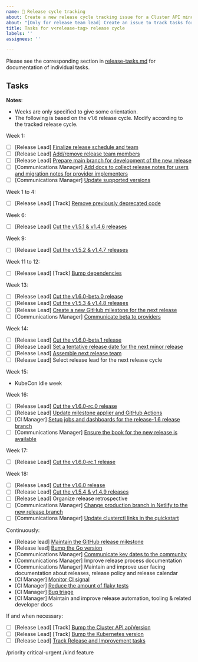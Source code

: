 ```yaml
---
name: 🚋 Release cycle tracking
about: Create a new release cycle tracking issue for a Cluster API minor release
about: "[Only for release team lead] Create an issue to track tasks for a Cluster API minor release."
title: Tasks for v<release-tag> release cycle
labels: ''
assignees: ''

---
```


Please see the corresponding section in [release-tasks.md](https://github.com/kubernetes-sigs/cluster-api/blob/main/docs/release/release-tasks.md) for documentation of individual tasks.  

## Tasks

**Notes**:
* Weeks are only specified to give some orientation.
* The following is based on the v1.6 release cycle. Modify according to the tracked release cycle.

Week 1:
* [ ] [Release Lead] [Finalize release schedule and team](https://github.com/kubernetes-sigs/cluster-api/blob/main/docs/release/release-tasks.md#finalize-release-schedule-and-team)
* [ ] [Release Lead] [Add/remove release team members](https://github.com/kubernetes-sigs/cluster-api/blob/main/docs/release/release-tasks.md#addremove-release-team-members)
* [ ] [Release Lead] [Prepare main branch for development of the new release](https://github.com/kubernetes-sigs/cluster-api/blob/main/docs/release/release-tasks.md#prepare-main-branch-for-development-of-the-new-release)
* [ ] [Communications Manager] [Add docs to collect release notes for users and migration notes for provider implementers](https://github.com/kubernetes-sigs/cluster-api/blob/main/docs/release/release-tasks.md#add-docs-to-collect-release-notes-for-users-and-migration-notes-for-provider-implementers)
* [ ] [Communications Manager] [Update supported versions](https://github.com/kubernetes-sigs/cluster-api/blob/main/docs/release/release-tasks.md#update-supported-versions)

Week 1 to 4:
* [ ] [Release Lead] [Track] [Remove previously deprecated code](https://github.com/kubernetes-sigs/cluster-api/blob/main/docs/release/release-tasks.md#track-remove-previously-deprecated-code)

Week 6:
* [ ] [Release Lead] [Cut the v1.5.1 & v1.4.6 releases](https://github.com/kubernetes-sigs/cluster-api/blob/main/docs/release/release-tasks.md#repeatedly-cut-a-release)

Week 9:
* [ ] [Release Lead] [Cut the v1.5.2 & v1.4.7 releases](https://github.com/kubernetes-sigs/cluster-api/blob/main/docs/release/release-tasks.md#repeatedly-cut-a-release)

Week 11 to 12:
* [ ] [Release Lead] [Track] [Bump dependencies](https://github.com/kubernetes-sigs/cluster-api/blob/main/docs/release/release-tasks.md#track-bump-dependencies)

Week 13:
* [ ] [Release Lead] [Cut the v1.6.0-beta.0 release](https://github.com/kubernetes-sigs/cluster-api/blob/main/docs/release/release-tasks.md#repeatedly-cut-a-release)
* [ ] [Release Lead] [Cut the v1.5.3 & v1.4.8 releases](https://github.com/kubernetes-sigs/cluster-api/blob/main/docs/release/release-tasks.md#repeatedly-cut-a-release)
* [ ] [Release Lead] [Create a new GitHub milestone for the next release](https://github.com/kubernetes-sigs/cluster-api/blob/main/docs/release/release-tasks.md#create-a-new-github-milestone-for-the-next-release)
* [ ] [Communications Manager] [Communicate beta to providers](https://github.com/kubernetes-sigs/cluster-api/blob/main/docs/release/release-tasks.md#communicate-beta-to-providers)

Week 14:
* [ ] [Release Lead] [Cut the v1.6.0-beta.1 release](https://github.com/kubernetes-sigs/cluster-api/blob/main/docs/release/release-tasks.md#repeatedly-cut-a-release)
* [ ] [Release Lead] [Set a tentative release date for the next minor release](https://github.com/kubernetes-sigs/cluster-api/blob/main/docs/release/release-tasks.md#set-a-tentative-release-date-for-the-next-minor-release)
* [ ] [Release Lead] [Assemble next release team](https://github.com/kubernetes-sigs/cluster-api/blob/main/docs/release/release-tasks.md#assemble-next-release-team)
* [ ] [Release Lead] Select release lead for the next release cycle

Week 15:

* KubeCon idle week

Week 16:
* [ ] [Release Lead] [Cut the v1.6.0-rc.0 release](https://github.com/kubernetes-sigs/cluster-api/blob/main/docs/release/release-tasks.md#repeatedly-cut-a-release)
* [ ] [Release Lead] [Update milestone applier and GitHub Actions](https://github.com/kubernetes-sigs/cluster-api/blob/main/docs/release/release-tasks.md#update-milestone-applier-and-github-actions)
* [ ] [CI Manager] [Setup jobs and dashboards for the release-1.6 release branch](https://github.com/kubernetes-sigs/cluster-api/blob/main/docs/release/release-tasks.md#setup-jobs-and-dashboards-for-a-new-release-branch)
* [ ] [Communications Manager] [Ensure the book for the new release is available](https://github.com/kubernetes-sigs/cluster-api/blob/main/docs/release/release-tasks.md#ensure-the-book-for-the-new-release-is-available)

Week 17:
* [ ] [Release Lead] [Cut the v1.6.0-rc.1 release](https://github.com/kubernetes-sigs/cluster-api/blob/main/docs/release/release-tasks.md#repeatedly-cut-a-release)

Week 18:
* [ ] [Release Lead] [Cut the v1.6.0 release](https://github.com/kubernetes-sigs/cluster-api/blob/main/docs/release/release-tasks.md#repeatedly-cut-a-release)
* [ ] [Release Lead] [Cut the v1.5.4 & v1.4.9 releases](https://github.com/kubernetes-sigs/cluster-api/blob/main/docs/release/release-tasks.md#repeatedly-cut-a-release)
* [ ] [Release Lead] Organize release retrospective
* [ ] [Communications Manager] [Change production branch in Netlify to the new release branch](https://github.com/kubernetes-sigs/cluster-api/blob/main/docs/release/release-tasks.md#change-production-branch-in-netlify-to-the-new-release-branch)
* [ ] [Communications Manager] [Update clusterctl links in the quickstart](https://github.com/kubernetes-sigs/cluster-api/blob/main/docs/release/release-tasks.md#update-clusterctl-links-in-the-quickstart)

Continuously:
* [Release lead] [Maintain the GitHub release milestone](https://github.com/kubernetes-sigs/cluster-api/blob/main/docs/release/release-tasks.md#continuously-maintain-the-github-release-milestone)
* [Release lead] [Bump the Go version](https://github.com/kubernetes-sigs/cluster-api/blob/main/docs/release/release-tasks.md#continuously-bump-the-go-version)
* [Communications Manager] [Communicate key dates to the community](https://github.com/kubernetes-sigs/cluster-api/blob/main/docs/release/release-tasks.md#continuously-communicate-key-dates-to-the-community)
* [Communications Manager] Improve release process documentation
* [Communications Manager] Maintain and improve user facing documentation about releases, release policy and release calendar
* [CI Manager] [Monitor CI signal](https://github.com/kubernetes-sigs/cluster-api/blob/main/docs/release/release-tasks.md#continuously-monitor-ci-signal)
* [CI Manager] [Reduce the amount of flaky tests](https://github.com/kubernetes-sigs/cluster-api/blob/main/docs/release/release-tasks.md#continuously-reduce-the-amount-of-flaky-tests)
* [CI Manager] [Bug triage](https://github.com/kubernetes-sigs/cluster-api/blob/main/docs/release/release-tasks.md#continuously-bug-triage)
* [CI Manager] Maintain and improve release automation, tooling & related developer docs

If and when necessary:
* [ ] [Release Lead] [Track] [Bump the Cluster API apiVersion](https://github.com/kubernetes-sigs/cluster-api/blob/main/docs/release/release-tasks.md#optional-track-bump-the-cluster-api-apiversion)
* [ ] [Release Lead] [Track] [Bump the Kubernetes version](https://github.com/kubernetes-sigs/cluster-api/blob/main/docs/release/release-tasks.md#optional-track-bump-the-kubernetes-version)
* [ ] [Release Lead] [Track Release and Improvement tasks](https://github.com/kubernetes-sigs/cluster-api/blob/main/docs/release/release-tasks.md#optional-track-release-and-improvement-tasks)

/priority critical-urgent
/kind feature
